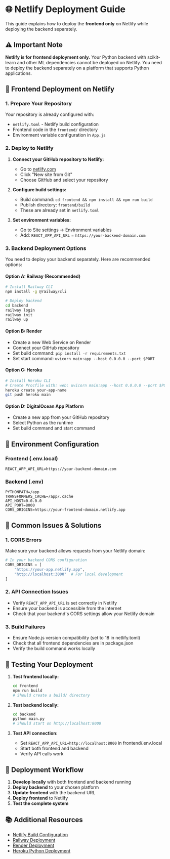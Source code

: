 # 🌐 Netlify Deployment Guide

This guide explains how to deploy the **frontend only** on Netlify while deploying the backend separately.

## ⚠️ Important Note

**Netlify is for frontend deployment only.** Your Python backend with scikit-learn and other ML dependencies cannot be deployed on Netlify. You need to deploy the backend separately on a platform that supports Python applications.

## 🚀 Frontend Deployment on Netlify

### 1. Prepare Your Repository

Your repository is already configured with:
- `netlify.toml` - Netlify build configuration
- Frontend code in the `frontend/` directory
- Environment variable configuration in `App.js`

### 2. Deploy to Netlify

1. **Connect your GitHub repository to Netlify:**
   - Go to [netlify.com](https://netlify.com)
   - Click "New site from Git"
   - Choose GitHub and select your repository

2. **Configure build settings:**
   - Build command: `cd frontend && npm install && npm run build`
   - Publish directory: `frontend/build`
   - These are already set in `netlify.toml`

3. **Set environment variables:**
   - Go to Site settings → Environment variables
   - Add: `REACT_APP_API_URL` = `https://your-backend-domain.com`

### 3. Backend Deployment Options

You need to deploy your backend separately. Here are recommended options:

#### Option A: Railway (Recommended)
```bash
# Install Railway CLI
npm install -g @railway/cli

# Deploy backend
cd backend
railway login
railway init
railway up
```

#### Option B: Render
- Create a new Web Service on Render
- Connect your GitHub repository
- Set build command: `pip install -r requirements.txt`
- Set start command: `uvicorn main:app --host 0.0.0.0 --port $PORT`

#### Option C: Heroku
```bash
# Install Heroku CLI
# Create Procfile with: web: uvicorn main:app --host 0.0.0.0 --port $PORT
heroku create your-app-name
git push heroku main
```

#### Option D: DigitalOcean App Platform
- Create a new app from your GitHub repository
- Select Python as the runtime
- Set build command and start command

## 🔧 Environment Configuration

### Frontend (.env.local)
```env
REACT_APP_API_URL=https://your-backend-domain.com
```

### Backend (.env)
```env
PYTHONPATH=/app
TRANSFORMERS_CACHE=/app/.cache
API_HOST=0.0.0.0
API_PORT=8000
CORS_ORIGINS=https://your-frontend-domain.netlify.app
```

## 🚨 Common Issues & Solutions

### 1. CORS Errors
Make sure your backend allows requests from your Netlify domain:
```python
# In your backend CORS configuration
CORS_ORIGINS = [
    "https://your-app.netlify.app",
    "http://localhost:3000"  # For local development
]
```

### 2. API Connection Issues
- Verify `REACT_APP_API_URL` is set correctly in Netlify
- Ensure your backend is accessible from the internet
- Check that your backend's CORS settings allow your Netlify domain

### 3. Build Failures
- Ensure Node.js version compatibility (set to 18 in netlify.toml)
- Check that all frontend dependencies are in package.json
- Verify the build command works locally

## 📱 Testing Your Deployment

1. **Test frontend locally:**
   ```bash
   cd frontend
   npm run build
   # Should create a build/ directory
   ```

2. **Test backend locally:**
   ```bash
   cd backend
   python main.py
   # Should start on http://localhost:8000
   ```

3. **Test API connection:**
   - Set `REACT_APP_API_URL=http://localhost:8000` in frontend/.env.local
   - Start both frontend and backend
   - Verify API calls work

## 🔄 Deployment Workflow

1. **Develop locally** with both frontend and backend running
2. **Deploy backend** to your chosen platform
3. **Update frontend** with the backend URL
4. **Deploy frontend** to Netlify
5. **Test the complete system**

## 📚 Additional Resources

- [Netlify Build Configuration](https://docs.netlify.com/configure-builds/overview/)
- [Railway Deployment](https://docs.railway.app/deploy/deployments)
- [Render Deployment](https://render.com/docs/deploy-an-app)
- [Heroku Python Deployment](https://devcenter.heroku.com/categories/python-support)
